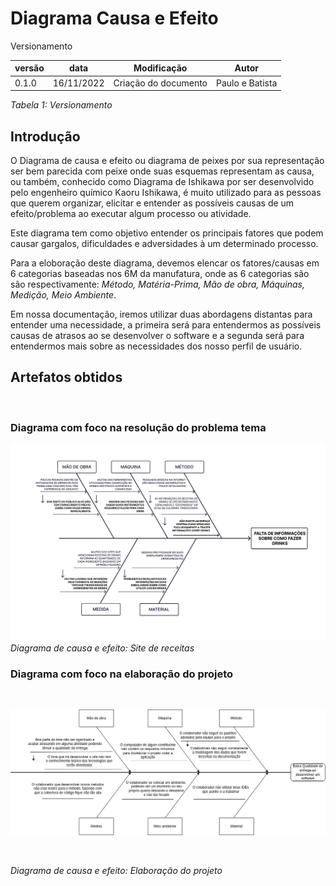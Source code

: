 # Diagrama Causa e Efeito

Versionamento

versão | data | Modificação | Autor
-------|------|-------------|------
0.1.0 | 16/11/2022 | Criação do documento | Paulo e Batista

*Tabela 1: Versionamento*

## Introdução

O Diagrama de causa e efeito ou diagrama de peixes por sua representação ser bem parecida com peixe onde suas esquemas representam as causa, ou também, conhecido como Diagrama de Ishikawa por ser desenvolvido pelo engenheiro químico Kaoru Ishikawa, é muito utilizado para as pessoas que querem organizar, elicitar e entender as possíveis causas de um efeito/problema ao executar algum processo ou atividade.

Este diagrama tem como objetivo entender os principais fatores que podem causar gargalos, dificuldades e adversidades à um determinado processo.

Para a eloboração deste diagrama, devemos elencar os fatores/causas em 6 categorias baseadas nos 6M da manufatura, onde as 6 categorias são são respectivamente: *Método, Matéria-Prima, Mão de obra, Máquinas, Medição, Meio Ambiente*.

Em nossa documentação, iremos utilizar duas abordagens distantas para entender uma necessidade, a primeira será para entendermos as possíveis causas de atrasos ao se desenvolver o software e a segunda será para entendermos mais sobre as necessidades dos nosso perfil de usuário.

## Artefatos obtidos

<br/>

### Diagrama com foco na resolução do problema tema

![Diagrama de causa e efeito](./assets/DiagramaCausaEfeito/diagrama_causa_efeito2.png)
*Diagrama de causa e efeito: Site de receitas*

### Diagrama com foco na elaboração do projeto

<br/>

![Diagrama de causa e efeito](./assets/DiagramaCausaEfeito/diagrama_causa_efeito.png)

<br/>

*Diagrama de causa e efeito: Elaboração do projeto*